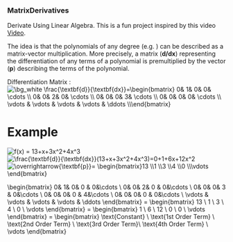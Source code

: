 ### MatrixDerivatives
Derivate Using Linear Algebra. This is a fun project inspired by this video [Video](https://www.youtube.com/watch?v=TgKwz5Ikpc8).

The idea is that the polynomials of any degree (e.g. ) can be described as a matrix-vector multiplication. More precisely, a matrix (**d/dx**) representing the differentiation of any terms of a polynomial is premultiplied by the vector (**p**) describing the terms of the polynomial.

Differentiation Matrix : 
<img src="https://latex.codecogs.com/svg.image?\bg_white&space;\frac{\textbf{d}}{\textbf{dx}}=\begin{bmatrix}&space;0&&space;&space;1&&space;&space;0&&space;&space;0&&space;&space;\cdots&space;\\&space;0&&space;&space;0&&space;&space;2&&space;&space;0&&space;&space;\cdots&space;\\&space;0&&space;&space;0&&space;&space;0&&space;&space;3&&space;&space;\cdots&space;\\&space;0&&space;&space;0&&space;&space;0&&space;&space;0&&space;&space;\cdots&space;\\&space;\vdots&space;&&space;&space;\vdots&space;&&space;&space;\vdots&space;&&space;&space;\vdots&space;&&space;&space;\ddots&space;\\\end{bmatrix}&space;" title="\bg_white \frac{\textbf{d}}{\textbf{dx}}=\begin{bmatrix} 0& 1& 0& 0& \cdots \\ 0& 0& 2& 0& \cdots \\ 0& 0& 0& 3& \cdots \\ 0& 0& 0& 0& \cdots \\ \vdots & \vdots & \vdots & \vdots & \ddots \\\end{bmatrix} " />

# Example
<img src="https://latex.codecogs.com/svg.image?f(x)&space;=&space;13&plus;x&plus;3x^2&plus;4x^3" title="f(x) = 13+x+3x^2+4x^3" />

<img src="https://latex.codecogs.com/svg.image?\frac{\textbf{d}}{\textbf{dx}}(13&plus;x&plus;3x^2&plus;4x^3)=0&plus;1&plus;6x&plus;12x^2" title="\frac{\textbf{d}}{\textbf{dx}}(13+x+3x^2+4x^3)=0+1+6x+12x^2" />

<img src="https://latex.codecogs.com/svg.image?\overrightarrow{\textbf{p}}=&space;\begin{bmatrix}13&space;\\1&space;\\3&space;\\4&space;\\0&space;\\\vdots&space;\end{bmatrix}&space;" title="\overrightarrow{\textbf{p}}= \begin{bmatrix}13 \\1 \\3 \\4 \\0 \\\vdots \end{bmatrix} " />


\begin{bmatrix}
 0&  1&  0&  0 & 0&\cdots \\
 0&  0&  2&  0 & 0&\cdots \\
 0&  0&  0&  3 & 0&\cdots \\
 0&  0&  0&  0 & 4&\cdots \\
 0&  0&  0&  0 & 0&\cdots \\ 
 \vdots & \vdots & \vdots & \vdots & \ddots 
\end{bmatrix} = \begin{bmatrix}
13 \\
1 \\
3 \\
4 \\
0 \\
\vdots 
\end{bmatrix} = 
\begin{bmatrix}
1 \\
6 \\
12 \\
0 \\
0 \\
\vdots 
\end{bmatrix} =
\begin{bmatrix}
\text{Constant} \\
\text{1st Order Term} \\
\text{2nd Order Term} \\
\text{3rd Order Term}\\
\text{4th Order Term} \\
\vdots 
\end{bmatrix}  



